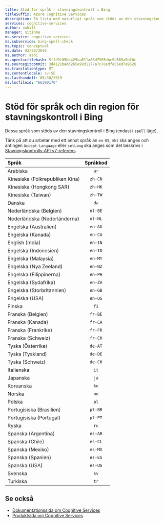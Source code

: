 ```yaml
---
title: Stöd för språk - stavningskontroll i Bing
titleSuffix: Azure Cognitive Services
description: En lista med naturligt språk som stöds av den stavningskontroll i Bing.
services: cognitive-services
author: aahill
manager: nitinme
ms.service: cognitive-services
ms.subservice: bing-spell-check
ms.topic: conceptual
ms.date: 02/20/2019
ms.author: aahi
ms.openlocfilehash: 5ffd9f05bb429ba611a08d7985dbc9d509a9df0c
ms.sourcegitcommit: 3d4121badd265e99d1177a7c78edfa55ed7a9626
ms.translationtype: MT
ms.contentlocale: sv-SE
ms.lasthandoff: 05/30/2019
ms.locfileid: "66390170"
---
```

# <a name="language-and-region-support-for-bing-spell-check-api"></a>Stöd för språk och din region för stavningskontroll i Bing

Dessa språk som stöds av den stavningskontroll i Bing (endast i `spell` läge).

Tänk på att du arbetar med ett annat språk än `en-US`, `mkt` ska anges och antingen `Accept-Language` eller `setLang` ska anges som det beskrivs i [Stavningskontrolls-API v7-referens](https://docs.microsoft.com/rest/api/cognitiveservices-bingsearch/bing-spell-check-api-v7-reference)

| Språk    | Språkkod |
|:----------- |:-------------:|
| Arabiska      | `ar`          |
| Kinesiska (Folkrepubliken Kina)     | `zh-CN`          |
| Kinesiska (Hongkong SAR)    | `zh-HK`          |
| Kinesiska (Taiwan)     | `zh-TW`          |
| Danska      | `da`          |
| Nederländska (Belgien)       | `nl-BE`          |
| Nederländska (Nederländerna)      | `nl-NL`          |
| Engelska (Australien)    | `en-AU`          |
| Engelska (Kanada)     | `en-CA`          |
| English (India)    | `en-IN`          |
| Engelska (Indonesien)     | `en-ID`          |
| Engelska (Malaysia)     | `en-MY`          |
| Engelska (Nya Zeeland)    | `en-NZ`          |
| Engelska (Filippinerna)     | `en-PH`          |
| Engelska (Sydafrika)    | `en-ZA`          |
| Engelska (Storbritannien)    | `en-GB`          |
| Engelska (USA)    | `en-US`          |
| Finska     | `fi`          |
| Franska (Belgien)     | `fr-BE`          |
| Franska (Kanada)     | `fr-CA`          |
| Franska (Frankrike)     | `fr-FR`          |
| Franska (Schweiz)      | `fr-CH`          |
| Tyska (Österrike)      | `de-AT`          |
| Tyska (Tyskland)      | `de-DE`          |
| Tyska (Schweiz)      | `de-CH`          |
| Italienska     | `it`          |
| Japanska    | `ja`          |
| Koreanska      | `ko`          |
| Norska   | `no`          |
| Polska      | `pl`          |
| Portugisiska (Brasilien)   | `pt-BR`|
| Portugisiska (Portugal) | `pt-PT`|
| Ryska     | `ru`          |
| Spanska (Argentina)    | `es-AR`          |
| Spanska (Chile)     | `es-CL`          |
| Spanska (Mexiko)    | `es-MX`          |
| Spanska (Spanien)    | `es-ES`          |
| Spanska (USA)    | `es-US`          |
| Svenska     | `sv`          |
| Turkiska     | `tr`          |

## <a name="see-also"></a>Se också

- [Dokumentationssida om Cognitive Services](https://docs.microsoft.com/azure/cognitive-services/)
- [Produktsida om Cognitive Services](https://azure.microsoft.com/services/cognitive-services/)

